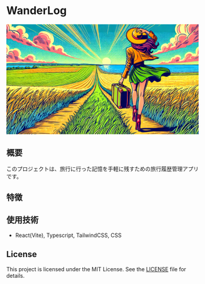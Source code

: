 # WanderLog

![App Screenshot](./src/assets/Journey.png)

## 概要

このプロジェクトは、旅行に行った記憶を手軽に残すための旅行履歴管理アプリです。

## 特徴

## 使用技術

- React(Vite), Typescript, TailwindCSS, CSS

## License

This project is licensed under the MIT License. See the [LICENSE](/LICENSE) file for details.
